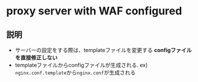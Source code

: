 # proxy server with WAF configured
## 説明
- サーバーの設定をする際は、templateファイルを変更する  **configファイルを直接修正しない**
- templateファイルからconfigファイルが生成される. ex) `nginx.conf.template`から`nginx.conf`が生成される
